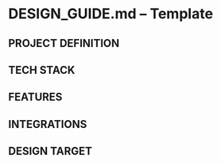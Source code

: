 # DESIGN_GUIDE.md – Template

## PROJECT DEFINITION
<!-- PLACEHOLDER -->

## TECH STACK
<!-- PLACEHOLDER -->

## FEATURES
<!-- PLACEHOLDER -->

## INTEGRATIONS
<!-- PLACEHOLDER -->

## DESIGN TARGET
<!-- PLACEHOLDER -->
